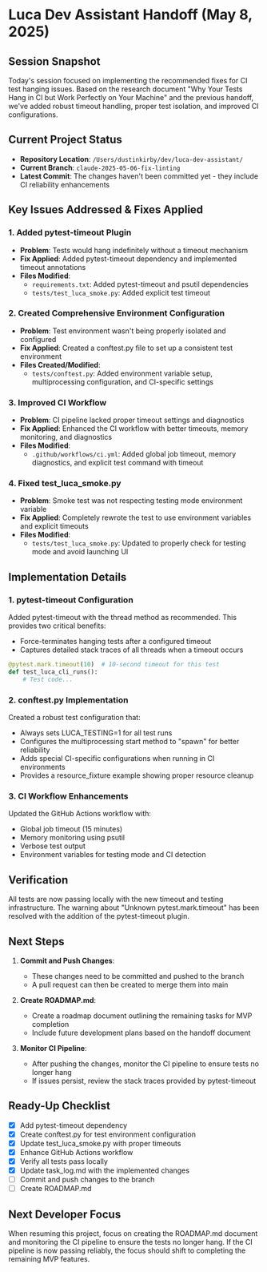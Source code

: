 # Luca Dev Assistant Handoff (May 8, 2025)

## Session Snapshot

Today's session focused on implementing the recommended fixes for CI test hanging issues. Based on the research document "Why Your Tests Hang in CI but Work Perfectly on Your Machine" and the previous handoff, we've added robust timeout handling, proper test isolation, and improved CI configurations.

## Current Project Status

- **Repository Location**: `/Users/dustinkirby/dev/luca-dev-assistant/`
- **Current Branch**: `claude-2025-05-06-fix-linting`
- **Latest Commit**: The changes haven't been committed yet - they include CI reliability enhancements

## Key Issues Addressed & Fixes Applied

### 1. Added pytest-timeout Plugin
- **Problem**: Tests would hang indefinitely without a timeout mechanism
- **Fix Applied**: Added pytest-timeout dependency and implemented timeout annotations
- **Files Modified**:
  - `requirements.txt`: Added pytest-timeout and psutil dependencies
  - `tests/test_luca_smoke.py`: Added explicit test timeout

### 2. Created Comprehensive Environment Configuration
- **Problem**: Test environment wasn't being properly isolated and configured
- **Fix Applied**: Created a conftest.py file to set up a consistent test environment
- **Files Created/Modified**:
  - `tests/conftest.py`: Added environment variable setup, multiprocessing configuration, and CI-specific settings

### 3. Improved CI Workflow
- **Problem**: CI pipeline lacked proper timeout settings and diagnostics
- **Fix Applied**: Enhanced the CI workflow with better timeouts, memory monitoring, and diagnostics
- **Files Modified**:
  - `.github/workflows/ci.yml`: Added global job timeout, memory diagnostics, and explicit test command with timeout

### 4. Fixed test_luca_smoke.py
- **Problem**: Smoke test was not respecting testing mode environment variable
- **Fix Applied**: Completely rewrote the test to use environment variables and explicit timeouts
- **Files Modified**:
  - `tests/test_luca_smoke.py`: Updated to properly check for testing mode and avoid launching UI

## Implementation Details

### 1. pytest-timeout Configuration
Added pytest-timeout with the thread method as recommended. This provides two critical benefits:
- Force-terminates hanging tests after a configured timeout
- Captures detailed stack traces of all threads when a timeout occurs

```python
@pytest.mark.timeout(10)  # 10-second timeout for this test
def test_luca_cli_runs():
    # Test code...
```

### 2. conftest.py Implementation
Created a robust test configuration that:
- Always sets LUCA_TESTING=1 for all test runs
- Configures the multiprocessing start method to "spawn" for better reliability
- Adds special CI-specific configurations when running in CI environments
- Provides a resource_fixture example showing proper resource cleanup

### 3. CI Workflow Enhancements
Updated the GitHub Actions workflow with:
- Global job timeout (15 minutes)
- Memory monitoring using psutil
- Verbose test output
- Environment variables for testing mode and CI detection

## Verification

All tests are now passing locally with the new timeout and testing infrastructure. The warning about "Unknown pytest.mark.timeout" has been resolved with the addition of the pytest-timeout plugin.

## Next Steps

1. **Commit and Push Changes**:
   - These changes need to be committed and pushed to the branch
   - A pull request can then be created to merge them into main

2. **Create ROADMAP.md**:
   - Create a roadmap document outlining the remaining tasks for MVP completion
   - Include future development plans based on the handoff document

3. **Monitor CI Pipeline**:
   - After pushing the changes, monitor the CI pipeline to ensure tests no longer hang
   - If issues persist, review the stack traces provided by pytest-timeout

## Ready-Up Checklist

- [x] Add pytest-timeout dependency
- [x] Create conftest.py for test environment configuration
- [x] Update test_luca_smoke.py with proper timeouts
- [x] Enhance GitHub Actions workflow
- [x] Verify all tests pass locally
- [x] Update task_log.md with the implemented changes
- [ ] Commit and push changes to the branch
- [ ] Create ROADMAP.md

## Next Developer Focus

When resuming this project, focus on creating the ROADMAP.md document and monitoring the CI pipeline to ensure the tests no longer hang. If the CI pipeline is now passing reliably, the focus should shift to completing the remaining MVP features.

